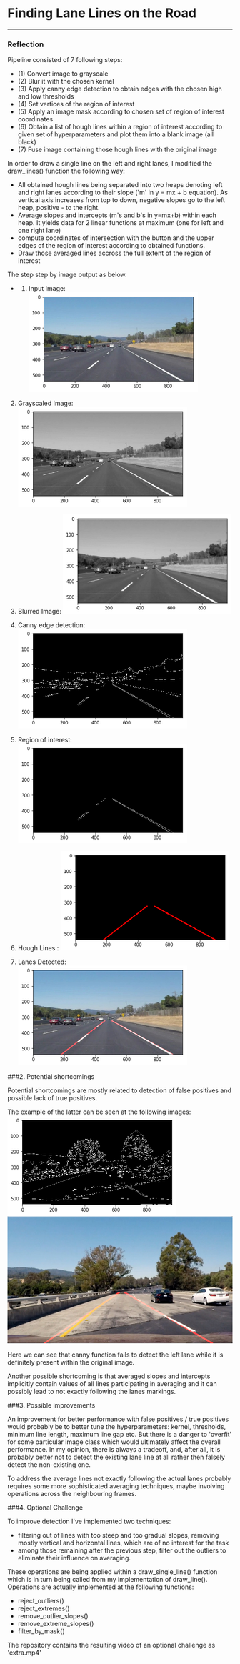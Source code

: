 # **Finding Lane Lines on the Road** 

----
[//]: # (Image References)

[input_image]: ./examples/1.png "Input image"
[grayscale]: ./examples/2.png "Grayscaled image"
[gaussian_blur]: ./examples/3.png "Gaussian blurred image"
[canny_edge]: ./examples/4.png "Canny edge detection"
[roi]: ./examples/5.png "Set region of interest"
[hough_lines]: ./examples/6.png "Hough lines"
[final_image]: ./examples/7.png "Lanes detected"
[not_working]: ./examples/not_working_output.jpg "Left lane not detected properly"
[canny_not_working]: ./examples/failed_canny.png "Canny edges not detected properly"

### Reflection

Pipeline consisted of 7 following steps:
* (1) Convert image to grayscale
* (2) Blur it with the chosen kernel
* (3) Apply canny edge detection to obtain edges with the chosen high and low thresholds
* (4) Set vertices of the region of interest
* (5) Apply an image mask according to chosen set of region of interest coordinates
* (6) Obtain a list of hough lines within a region of interest according to given set of hyperparameters and plot them into a blank image (all black)
* (7) Fuse image containing those hough lines with the original image

In order to draw a single line on the left and right lanes, I modified the draw_lines() function the following way:

* All obtained hough lines being separated into two heaps denoting left and right lanes according to their slope ('m' in y = mx + b equation). As vertical axis increases from top to down, negative slopes go to the left heap, positive - to the right.
* Average slopes and intercepts (m's and b's in y=mx+b) within each heap. It yields data for 2 linear functions at maximum (one for left and one right lane)
* compute coordinates of intersection with the button and the upper edges of the region of interest according to obtained functions.
* Draw those averaged lines accross the full extent of the region of interest

The step step by image output as below.
* 1. Input Image: <br/>
![alt text][input_image]

2. Grayscaled Image: 
![alt text][grayscale]

3. Blurred Image: 
![alt text][gaussian_blur]

4. Canny edge detection: 
![alt text][canny_edge]

5. Region of interest: 
![alt text][roi]

6. Hough Lines : 
![alt text][hough_lines]

7. Lanes Detected: 
![alt text][final_image]

###2. Potential shortcomings

Potential shortcomings are mostly related to detection of false positives and possible lack of true positives.

The example of the latter can be seen at the following images:
![alt text][canny_not_working]
![alt text][not_working]

Here we can see that canny function fails to detect the left lane while it is definitely present within the original image.

Another possible shortcoming is that averaged slopes and intercepts implicitly contain values of all lines participating in averaging and it can possibly lead to not exactly following the lanes markings.

###3. Possible improvements

An improvement for better performance with false positives / true positives would probably be to better tune the hyperparameters: kernel, thresholds, minimum line length, maximum line gap etc. But there is a danger to 'overfit' for some particular image class which would ultimately affect the overall performance.
In my opinion, there is always a tradeoff, and, after all, it is probably better not to detect the existing lane line at all rather then falsely detect the non-existing one.

To address the average lines not exactly following the actual lanes probably requires some more sophisticated averaging techniques, maybe involving operations across the neighbouring frames.

###4. Optional Challenge

To improve detection I've implemented two techniques:

* filtering out of lines with too steep and too gradual slopes, removing mostly vertical and horizontal lines, which are of no interest for the task
* among those remaining after the previous step, filter out the outliers to eliminate their influence on averaging.

These operations are being applied within a draw_single_line() function which is in turn being called from my implementation of draw_line(). Operations are actually implemented at the following functions:

* reject_outliers()
* reject_extremes()
* remove_outlier_slopes()
* remove_extreme_slopes()
* filter_by_mask()

The repository contains the resulting video of an optional challenge as 'extra.mp4'
